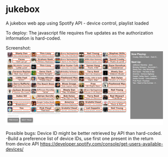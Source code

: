 # jukebox
A jukebox web app using Spotify API - device control, playlist loaded

To deploy:
The javascript file requires five updates as the authorization information is hard-coded.

Screenshot:
<br><img src="jukeboxScreen.png" width=500><br>

Possible bugs:
Device ID might be better retrieved by API than hard-coded. 
-Build a preference list of device IDs, use first one present in the return from device API https://developer.spotify.com/console/get-users-available-devices/
